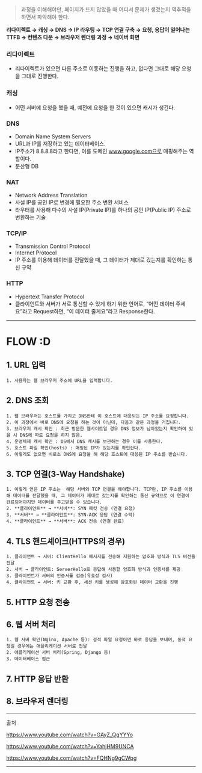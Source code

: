 > 과정을 이해해야만, 페이지가 뜨지 않았을 때 어디서 문제가 생겼는지 역추적을 하면서 파악해야 한다.
> 

**리다이렉트 → 캐싱 → DNS → IP 라우팅 → TCP 연결 구축 → 요청, 응답이 일어나는 TTFB → 컨텐츠 다운 → 브라우저 렌더링 과정 → 네이버 화면**

### 리다이렉트
- 리다이렉트가 있으면 다른 주소로 이동하는 진행을 하고, 없다면 그대로 해당 요청을 그대로 진행한다.

### 캐싱
- 어떤 서버에 요청을 했을 때, 예전에 요청을 한 것이 있으면 캐시가 생긴다.

### DNS
- Domain Name System Servers
- URL과 IP를 저장하고 있는 데이터베이스.
- IP주소가 8.8.8.8라고 한다면, 이를 도메인 www.google.com으로 매핑해주는 역할이다.
- 분산형 DB
### NAT
- Network Address Translation
- 사설 IP를 공인 IP로 변경에 필요한 주소 변환 서비스
- 라우터를 사용해 다수의 사설 IP(Private IP)를 하나의 공인 IP(Public IP) 주소로 변환하는 기술
### TCP/IP
- Transmission Control Protocol
- Internet Protocol
- IP 주소를 이용해 데이터를 전달했을 때, 그 데이터가 제대로 갔는지를 확인하는 통신 규약
### HTTP
- Hypertext Transfer Protocol
- 클라이언트와 서버가 서로 통신할 수 있게 하기 위한 언어로, “어떤 데이터 주세요”라고 Request하면, “이 데이터 줄게요”라고 Response한다.

---
# FLOW :D
## 1. URL 입력
    1. 사용자는 웹 브라우저 주소에 URL을 입력합니다.
## 2. DNS 조회
    1. 웹 브라우저는 호스트를 가지고 DNS한테 이 호스트에 대응되는 IP 주소를 요청합니다.
    2. 이 과정에서 바로 DNS에 요청을 하는 것이 아닌데, 다음과 같은 과정을 거칩니다.
    3. 브라우저 캐시 확인 : 최근 방문한 웹사이트일 경우 DNS 정보가 남아있는지 확인하여 있을 시 DNS에 따로 요청을 하지 않음.
    4. 운영체제 캐시 확인 : OS에서 DNS 캐시를 보관하는 경우 이를 사용한다.
    5. 호스트 파일 확인(hosts) : 매핑된 IP가 있는지를 확인한다.
    6. 이렇게도 없으면 비로소 DNS에 요청을 해 해당 호스트에 대응된 IP 주소를 받습니다.
    
    
    
## 3. TCP 연결(3-Way Handshake)
    1. 이렇게 얻은 IP 주소는  해당 서버와 TCP 연결을 해야합니다. TCP란, IP 주소를 이용해 데이터를 전달했을 때, 그 데이터가 제대로 갔는지를 확인하는 통신 규약으로 이 연결이 완료되어야지만 데이터를 주고받을 수 있습니다.
    2. **클라이언트** → **서버**: SYN 패킷 전송 (연결 요청)
    3. **서버** → **클라이언트**: SYN-ACK 응답 (연결 수락)
    4. **클라이언트** → **서버**: ACK 전송 (연결 완료)
## 4. TLS 핸드셰이크(HTTPS의 경우)
    1. 클라이언트 → 서버: ClientHello 메시지를 전송해 지원하는 암호화 방식과 TLS 버전을 전달
    2. 서버 → 클라이언트: ServerHello로 응답해 사용할 암호화 방식과 인증서를 제공
    3. 클라이언트가 서버의 인증서를 검증(유효성 검사)
    4. 클라이언트 ↔ 서버: 키 교환 후, 세션 키를 생성해 암호화된 데이터 교환을 진행
    
   
    
## 5. HTTP 요청 전송
## 6. 웹 서버 처리
    1. 웹 서버 확인(Nginx, Apache 등): 정적 파일 요청이면 바로 응답을 보내며, 동적 요청일 경우에는 애플리케이션 서버로 전달
    2. 애플리케이션 서버 처리(Spring, Django 등)
    3. 데이터베이스 접근
## 7. HTTP 응답 반환
## 8. 브라우저 렌더링


---

출처

https://www.youtube.com/watch?v=GAyZ_QgYYYo

https://www.youtube.com/watch?v=YahjHM9UNCA

https://www.youtube.com/watch?v=FQHNg9gCWpg

---
